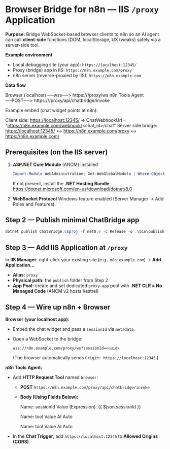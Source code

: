 # Browser Bridge for n8n — IIS `/proxy` Application

**Purpose:** Bridge WebSocket-based browser clients to n8n so an AI agent can call **client-side** functions (DOM, localStorage, UX tweaks) safely via a server-side tool.

**Example environment**

- Local debugging site (your app): `https://localhost:12345/`
- Proxy (bridge) app in IIS: `https://n8n.example.com/proxy`
- n8n server (reverse-proxied by IIS): `https://n8n.example.com`

**Data flow**

Browser (localhost) ──wss──>   https://<host>/proxy/ws
n8n Tools Agent     ──POST──>  https://<host>/proxy/api/chatbridge/invoke

Example embed (chat widget points at n8n):

Client side: <https://localhost:12345/>  ->  ChatWebhookUrl = "<https://n8n.example.com/webhook/><chat_id>/chat"
Server side bridge: <https://localhost:12345/>  <->  <https://n8n.example.com/proxy>  <->  <https://n8n.example.com/>

## Prerequisites (on the IIS server)

1) **ASP.NET Core Module** (ANCM) installed  

   ```powershell
   Import-Module WebAdministration; Get-WebGlobalModule | Where-Object {$_.Name -like 'AspNetCore*'}
   ```

   If not present, install the **.NET Hosting Bundle**:
   <https://dotnet.microsoft.com/en-us/download/dotnet/8.0>

2) **WebSocket Protocol** Windows feature enabled (Server Manager → Add Roles and Features).

## Step 2 — Publish minimal ChatBridge app

```powershell
dotnet publish ChatBridge.csproj -f net8.0 -c Release -o .\bin\publish
```

## Step 3 — Add IIS **Application** at `/proxy`

In **IIS Manager**: right-click your existing site (e.g., `n8n.example.com`) → **Add Application…**

- **Alias:** `proxy`  
- **Physical path:** the `publish` folder from Step 2  
- **App Pool:** create and set dedicated `proxy-app` pool with **.NET CLR = No Managed Code** (ANCM v2 hosts Kestrel)

## Step 4 — Wire up n8n + Browser

**Browser (your localhost app):**

- Embed the chat widget and pass a `sessionId` via `metadata`.
- Open a WebSocket to the bridge:

  ```
  wss://n8n.example.com/proxy/ws?sessionId=<uuid>
  ```

  (The browser automatically sends `Origin: https://localhost:12345`.)

**n8n Tools Agent:**

- Add **HTTP Request Tool** named `browser`:
  - **POST** `https://n8n.example.com/proxy/api/chatbridge/invoke`
  - **Body (Using Fields Below):**

	Name: sessionId
	Value (Expression): {{ $json.sessionId }}
	
	Name: tool
	Value AI Auto
	
	Name: tool
	Value AI Auto

- In the **Chat Trigger**, add `https://localhost:12345` to **Allowed Origins (CORS)**.

